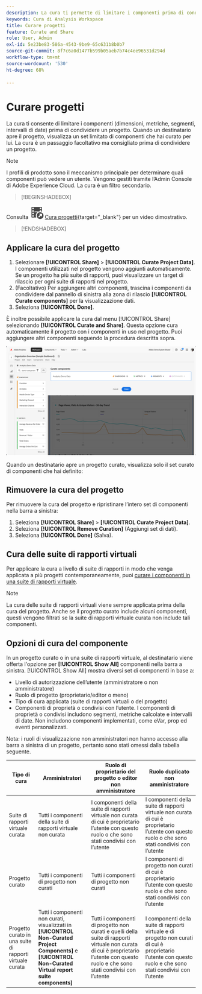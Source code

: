 ```yaml
---
description: La cura ti permette di limitare i componenti prima di condividere un progetto.
keywords: Cura di Analysis Workspace
title: Curare progetti
feature: Curate and Share
role: User, Admin
exl-id: 5e23be83-586a-4543-9be9-65c631b8b0b7
source-git-commit: 8f7c6a0d1477b599b05aeb7b74c4ee96531d294d
workflow-type: tm+mt
source-wordcount: '530'
ht-degree: 68%

---
```


# Curare progetti

La cura ti consente di limitare i componenti (dimensioni, metriche, segmenti, intervalli di date) prima di condividere un progetto. Quando un destinatario apre il progetto, visualizza un set limitato di componenti che hai curato per lui. La cura è un passaggio facoltativo ma consigliato prima di condividere un progetto.

>[!NOTE]
> I profili di prodotto sono il meccanismo principale per determinare quali componenti può vedere un utente. Vengono gestiti tramite l’Admin Console di Adobe Experience Cloud. La cura è un filtro secondario.


>[!BEGINSHADEBOX]

Consulta ![VideoCheckedOut](/help/assets/icons/VideoCheckedOut.svg) [Cura progetti](https://video.tv.adobe.com/v/329897?quality=12&learn=on&captions=ita){target="_blank"} per un video dimostrativo.

>[!ENDSHADEBOX]


## Applicare la cura del progetto

1. Selezionare **[!UICONTROL Share]** > **[!UICONTROL Curate Project Data]**.
I componenti utilizzati nel progetto vengono aggiunti automaticamente.
Se un progetto ha più suite di rapporti, puoi visualizzare un target di rilascio per ogni suite di rapporti nel progetto.
1. (Facoltativo) Per aggiungere altri componenti, trascina i componenti da condividere dal pannello di sinistra alla zona di rilascio **[!UICONTROL Curate components]** per la visualizzazione dati.
1. Seleziona **[!UICONTROL Done]**.

È inoltre possibile applicare la cura dal menu [!UICONTROL Share] selezionando **[!UICONTROL Curate and Share]**. Questa opzione cura automaticamente il progetto con i componenti in uso nel progetto. Puoi aggiungere altri componenti seguendo la procedura descritta sopra.

![](assets/curation-field.png)

Quando un destinatario apre un progetto curato, visualizza solo il set curato di componenti che hai definito:


## Rimuovere la cura del progetto

Per rimuovere la cura del progetto e ripristinare l’intero set di componenti nella barra a sinistra:

1. Seleziona **[!UICONTROL Share]** > **[!UICONTROL Curate Project Data]**.
1. Seleziona **[!UICONTROL Remove Curation]** (Aggiungi set di dati).
1. Seleziona **[!UICONTROL Done]** (Salva).

## Cura delle suite di rapporti virtuali

Per applicare la cura a livello di suite di rapporti in modo che venga applicata a più progetti contemporaneamente, puoi [curare i componenti in una suite di rapporti virtuale](https://experienceleague.adobe.com/it/docs/analytics/components/virtual-report-suites/vrs-components).

>[!NOTE]
>
> La cura delle suite di rapporti virtuali viene sempre applicata prima della cura del progetto. Anche se il progetto curato include alcuni componenti, questi vengono filtrati se la suite di rapporti virtuale curata non include tali componenti.
> 

## Opzioni di cura del componente

In un progetto curato o in una suite di rapporti virtuale, al destinatario viene offerta l&#39;opzione per **[!UICONTROL Show All]** componenti nella barra a sinistra. [!UICONTROL Show All] mostra diversi set di componenti in base a:

* Livello di autorizzazione dell’utente (amministratore o non amministratore)
* Ruolo di progetto (proprietario/editor o meno)
* Tipo di cura applicata (suite di rapporti virtuali o del progetto)
* Componenti di proprietà o condivisi con l’utente. I componenti di proprietà o condivisi includono segmenti, metriche calcolate e intervalli di date. Non includono componenti implementati, come eVar, prop ed eventi personalizzati.

Nota: i ruoli di visualizzazione non amministratori non hanno accesso alla barra a sinistra di un progetto, pertanto sono stati omessi dalla tabella seguente.

| Tipo di cura | Amministratori | Ruolo di proprietario del progetto o editor non amministratore | Ruolo duplicato non amministratore |
|---|---|---|---|
| Suite di rapporti virtuale curata | Tutti i componenti della suite di rapporti virtuale non curata | I componenti della suite di rapporti virtuale non curata di cui è proprietario l’utente con questo ruolo o che sono stati condivisi con l’utente | I componenti della suite di rapporti virtuale non curata di cui è proprietario l’utente con questo ruolo o che sono stati condivisi con l’utente |
| Progetto curato | Tutti i componenti di progetto non curati | Tutti i componenti di progetto non curati | I componenti di progetto non curati di cui è proprietario l’utente con questo ruolo e che sono stati condivisi con l’utente |
| Progetto curato in una suite di rapporti virtuale curata | Tutti i componenti non curati, visualizzati in **[!UICONTROL Non-Curated Project Components]** e **[!UICONTROL Non-Curated Virtual report suite components]** | Tutti i componenti di progetto non curati e quelli della suite di rapporti virtuale non curata di cui è proprietario l’utente con questo ruolo e che sono stati condivisi con l’utente | I componenti della suite di rapporti virtuale e di progetto non curati di cui è proprietario l’utente con questo ruolo e che sono stati condivisi con l’utente |
